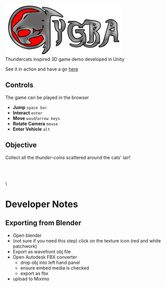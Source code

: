 ![Tygra logo](https://github.com/john-lay/tygra-demo/raw/develop/website/logo-text.png)
\
Thundercats inspired 3D game demo developed in Unity

See it in action and have a go [here](http://john-lay.github.io/games/tygra/)

## Controls
The game can be played in the browser
* __Jump__ `space bar`
* __Interact__ `enter`
* __Move__ `wasd`/`arrow keys`
* __Rotate Camera__ `mouse`
* __Enter Vehicle__ `alt`

## Objective
Collect all the _thunder-coins_ scattered around the cats' lair!

\
\
\
\

# Developer Notes
## Exporting from Blender
- Open blender 
- (not sure if you need this step) click on the texture icon (red and white patchwork)
- Export as wavefront obj file
- Open Autodesk FBX converter
	- drop obj into left hand panel
	- ensure embed media is checked
	- export as fbx
- upload to Miximo
